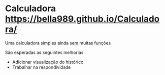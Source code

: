 # Calculadora  https://bella989.github.io/Calculadora/
Uma calculadora simples ainda sem muitas funções

São esperadas as seguintes melhorias:
- Adicionar visualização do histórico
- Trabalhar na respondividade 
